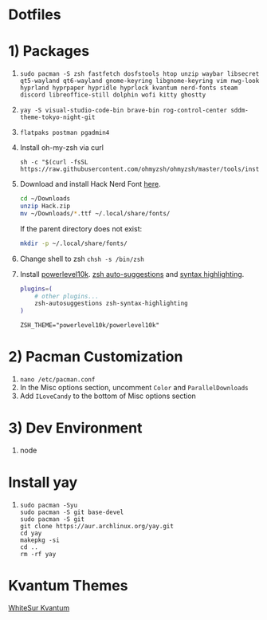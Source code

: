 # Dotfiles

# 1) Packages
1. ```
   sudo pacman -S zsh fastfetch dosfstools htop unzip waybar libsecret qt5-wayland qt6-wayland gnome-keyring libgnome-keyring vim nwg-look hyprland hyprpaper hypridle hyprlock kvantum nerd-fonts steam discord libreoffice-still dolphin wofi kitty ghostty
   ```
2. ```
   yay -S visual-studio-code-bin brave-bin rog-control-center sddm-theme-tokyo-night-git
   ```
3. `flatpaks postman pgadmin4`

4. Install oh-my-zsh via curl
   ```
   sh -c "$(curl -fsSL https://raw.githubusercontent.com/ohmyzsh/ohmyzsh/master/tools/install.sh)"
   ```

6. Download and install Hack Nerd Font [here](https://www.nerdfonts.com/font-downloads).

    ```sh
    cd ~/Downloads
    unzip Hack.zip
    mv ~/Downloads/*.ttf ~/.local/share/fonts/
    ```

    If the parent directory does not exist:

    ```sh
    mkdir -p ~/.local/share/fonts/
    ```

7. Change shell to zsh `chsh -s /bin/zsh`

8. Install [powerlevel10k](https://github.com/romkatv/powerlevel10k?tab=readme-ov-file#installation). [zsh auto-suggestions](https://github.com/zsh-users/zsh-autosuggestions/blob/master/INSTALL.md) and [syntax highlighting](https://github.com/zsh-users/zsh-syntax-highlighting/blob/master/INSTALL.md).
    ```sh
    plugins=( 
        # other plugins...
        zsh-autosuggestions zsh-syntax-highlighting
    )
    ```
    ```
    ZSH_THEME="powerlevel10k/powerlevel10k"
    ```

# 2) Pacman Customization

1. `nano /etc/pacman.conf`
2. In the Misc options section, uncomment `Color` and `ParallelDownloads`
3. Add `ILoveCandy` to the bottom of Misc options section

# 3) Dev Environment
1. node

# Install yay
1.
    ```
    sudo pacman -Syu
    sudo pacman -S git base-devel
    sudo pacman -S git
    git clone https://aur.archlinux.org/yay.git
    cd yay
    makepkg -si
    cd ..
    rm -rf yay
    ```
# Kvantum Themes
[WhiteSur Kvantum](https://store.kde.org/p/1398841)
